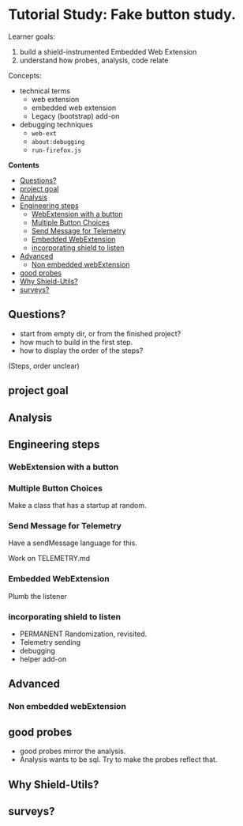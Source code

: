 # Tutorial Study: Fake button study.

Learner goals:

1. build a shield-instrumented Embedded Web Extension
2. understand how probes, analysis, code relate

Concepts:

* technical terms
  * web extension
  * embedded web extension
  * Legacy (bootstrap) add-on
* debugging techniques
  * `web-ext`
  * `about:debugging`
  * `run-firefox.js`

<!-- START doctoc generated TOC please keep comment here to allow auto update -->
<!-- DON'T EDIT THIS SECTION, INSTEAD RE-RUN doctoc TO UPDATE -->
**Contents**

- [Questions?](#questions)
- [project goal](#project-goal)
- [Analysis](#analysis)
- [Engineering steps](#engineering-steps)
  - [WebExtension with a button](#webextension-with-a-button)
  - [Multiple Button Choices](#multiple-button-choices)
  - [Send Message for Telemetry](#send-message-for-telemetry)
  - [Embedded WebExtension](#embedded-webextension)
  - [incorporating shield to listen](#incorporating-shield-to-listen)
- [Advanced](#advanced)
  - [Non embedded webExtension](#non-embedded-webextension)
- [good probes](#good-probes)
- [Why Shield-Utils?](#why-shield-utils)
- [surveys?](#surveys)

<!-- END doctoc generated TOC please keep comment here to allow auto update -->

## Questions?

* start from empty dir, or from the finished project?
* how much to build in the first step.
* how to display the order of the steps?

(Steps, order unclear)

## project goal

## Analysis

## Engineering steps

### WebExtension with a button

### Multiple Button Choices

Make a class that has a startup at random.

### Send Message for Telemetry

Have a sendMessage language for this.

Work on TELEMETRY.md

### Embedded WebExtension

Plumb the listener

### incorporating shield to listen

* PERMANENT Randomization, revisited.
* Telemetry sending
* debugging
* helper add-on

## Advanced

### Non embedded webExtension

## good probes

* good probes mirror the analysis.
* Analysis wants to be sql. Try to make the probes reflect that.

## Why Shield-Utils?

## surveys?
